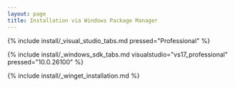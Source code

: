 ```yaml
---
layout: page
title: Installation via Windows Package Manager
---
```


{% include install/_visual_studio_tabs.md pressed="Professional"
%}

{% include install/_windows_sdk_tabs.md visualstudio="vs17_professional" pressed="10.0.26100" %}

{% include install/_winget_installation.md %}
